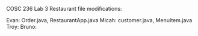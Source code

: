 COSC 236 Lab 3 Restaurant file modifications:

Evan: Order.java, RestaurantApp.java
Micah: customer.java, MenuItem.java
Troy:
Bruno:
